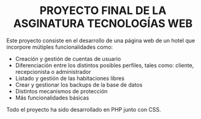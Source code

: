 <h1 align="center"> PROYECTO FINAL DE LA ASGINATURA TECNOLOGÍAS WEB </h1>

Este proyecto consiste en el desarrollo de una página web de un hotel que incorpore mútiples funcionalidades como:

  * Creación y gestión de cuentas de usuario
  * Diferenciación entre los distintos posibles perfiles, tales como: cliente, recepcionista o administrador
  * Listado y gestión de las habitaciones libres
  * Crear y gestionar los backups de la base de datos
  * Distintos mecanismos de protección
  * Más funcionalidades básicas

Todo el proyecto ha sido desarrollado en PHP junto con CSS.
